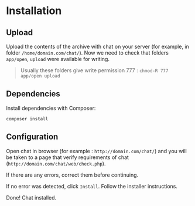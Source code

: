 # Installation

## Upload

Upload the contents of the archive with chat on your server (for example, in folder `/home/domain.com/chat/`).
Now we need to check that folders `app/open`, `upload` were available for writing.

> Usually these folders give write permission 777 : `chmod-R 777 app/open upload`

## Dependencies
Install dependencies with Composer:
```
composer install
```

## Configuration

Open chat in browser (for example : `http://domain.com/chat/`) and you will be taken to a page that verify requirements of chat (`http://domain.com/chat/web/check.php`).

If there are any errors, correct them before continuing.

If no error was detected, click `Install`. Follow the installer instructions.

Done! Chat installed.
